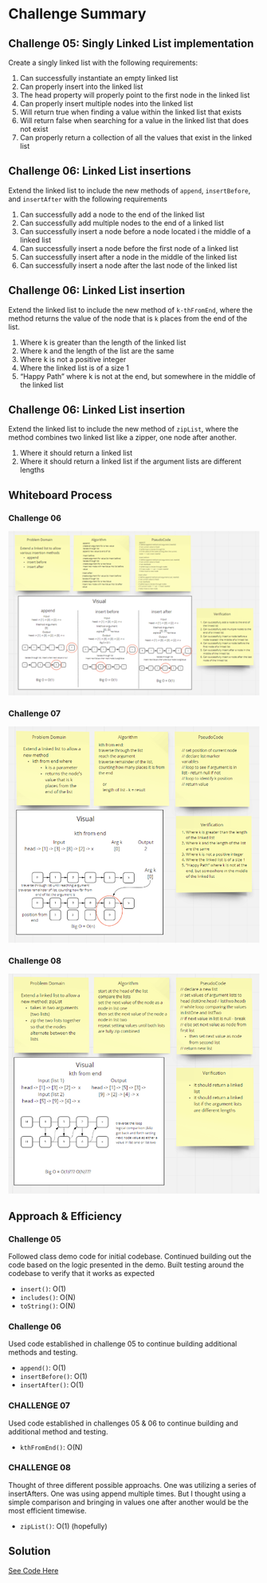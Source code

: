 # Challenge Summary

## Challenge 05: Singly Linked List implementation

Create a singly linked list with the following requirements:

1. Can successfully instantiate an empty linked list
2. Can properly insert into the linked list
3. The head property will properly point to the first node in the linked list
4. Can properly insert multiple nodes into the linked list
5. Will return true when finding a value within the linked list that exists
6. Will return false when searching for a value in the linked list that does not exist
7. Can properly return a collection of all the values that exist in the linked list

## Challenge 06: Linked List insertions

Extend the linked list to include the new methods of `append`, `insertBefore`, and `insertAfter` with the following requirements

1. Can successfully add a node to the end of the linked list
2. Can successfully add multiple nodes to the end of a linked list
3. Can successfully insert a node before a node located i the middle of a linked list
4. Can successfully insert a node before the first node of a linked list
5. Can successfully insert after a node in the middle of the linked list
6. Can successfully insert a node after the last node of the linked list

## Challenge 06: Linked List insertion

Extend the linked list to include the new method of `k-thFromEnd`, where the method returns the value of the node that is `k` places from the end of the list.

1. Where k is greater than the length of the linked list
2. Where k and the length of the list are the same
3. Where k is not a positive integer
4. Where the linked list is of a size 1
5. “Happy Path” where k is not at the end, but somewhere in the middle of the linked list

## Challenge 06: Linked List insertion

Extend the linked list to include the new method of `zipList`, where the method combines two linked list like a zipper, one node after another.

1. Where it should return a linked list
2. Where it should return a linked list if the argument lists are different lengths

## Whiteboard Process

### Challenge 06

![linked-list-insertions whiteboard](./linked-list-insertions.PNG)

### Challenge 07

![linked-list-kth-from-end whiteboard](./linked-list-kth-from-end.PNG)

### Challenge 08

![linked-list-zip whiteboard](./linked-list-zip.PNG)

## Approach & Efficiency

### Challenge 05

Followed class demo code for initial codebase. Continued building out the code based on the logic presented in the demo. Built testing around the codebase to verify that it works as expected

- `insert()`: O(1)
- `includes()`: O(N)
- `toString()`: O(N)

### Challenge 06

Used code established in challenge 05 to continue building additional methods and testing.

- `append()`: O(1)
- `insertBefore()`: O(1)
- `insertAfter()`: O(1)

### CHALLENGE 07

Used code established in challenges 05 & 06 to continue building and additional method and testing. 

- `kthFromEnd()`: O(N)

### CHALLENGE 08

Thought of three different possible approachs. One was utilizing a series of insertAfters. One was using append multiple times. But I thought using a simple comparison and bringing in values one after another would be the most efficient timewise. 

- `zipList()`: O(1)  (hopefully)

## Solution

[See Code Here](./linked-list/index.js)
